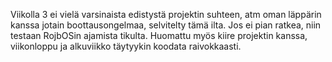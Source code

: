 
Viikolla 3 ei vielä varsinaista edistystä projektin suhteen, atm oman läppärin kanssa jotain boottausongelmaa, selvitelty tämä ilta. Jos ei pian ratkea, niin testaan RojbOSin ajamista tikulta. Huomattu myös kiire projektin kanssa, viikonloppu ja alkuviikko täytyykin koodata raivokkaasti.

